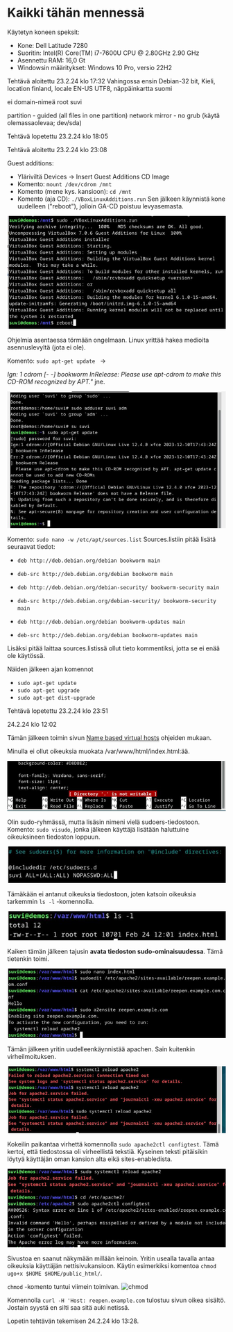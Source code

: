 # Kaikki tähän mennessä

Käytetyn koneen speksit:

- Kone: Dell Latitude 7280
- Suoritin: Intel(R) Core(TM) i7-7600U CPU @ 2.80GHz 2.90 GHz
- Asennettu RAM: 16,0 Gt
- Windowsin määritykset: Windows 10 Pro, versio 22H2


Tehtävä aloitettu 23.2.24 klo 17:32
Vahingossa ensin Debian-32 bit, 
Kieli, location finland, locale EN-US UTF8, näppäinkartta suomi

ei domain-nimeä
root
suvi

partition - guided (all files in one partition)
network mirror - no
grub (käytä olemassaolevaa; dev/sda)


Tehtävä lopetettu 23.2.24 klo 18:05


Tehtävä aloitettu 23.2.24 klo 23:08

Guest additions:
- Yläriviltä Devices -> Insert Guest Additions CD Image
- Komento: ```mount /dev/cdrom /mnt ```
- Komento (mene kys. kansioon): ```cd /mnt```
- Komento (aja CD): ```./VBoxLinuxAdditions.run```
Sen jälkeen käynnistä kone uudelleen ("reboot"), jolloin GA-CD poistuu levyasemasta.

![guest additions](https://raw.githubusercontent.com/makumyyra/Linux-servers/main/md_images/pingviini5/guestadd.JPG)

Ohjelmia asentaessa törmään ongelmaan. Linux yrittää hakea medioita asennuslevyltä (jota ei ole). 

Komento: ```sudo apt-get update ``` ->

*Ign: 1 cdrom [- -] bookworm InRelease: Please use apt-cdrom to make this CD-ROM recognized by APT."* jne.

![apt error](https://raw.githubusercontent.com/makumyyra/Linux-servers/main/md_images/pingviini5/error.JPG)

Komento: ```sudo nano -w /etc/apt/sources.list```
Sources.listiin pitää lisätä seuraavat tiedot:

- ```deb http://deb.debian.org/debian bookworm main```
- ```deb-src http://deb.debian.org/debian bookworm main```

- ```deb http://deb.debian.org/debian-security/ bookworm-security main```
- ```deb-src http://deb.debian.org/debian-security/ bookworm-security main```

- ```deb http://deb.debian.org/debian bookworm-updates main```
- ```deb-src http://deb.debian.org/debian bookworm-updates main ```

Lisäksi pitää laittaa sources.listissä ollut tieto kommentiksi, jotta se ei enää ole käytössä.

Näiden jälkeen ajan komennot 
- ```sudo apt-get update```
- ```sudo apt-get upgrade```
- ```sudo apt-get dist-upgrade```

Tehtävä lopetettu 23.2.24 klo 23:51

24.2.24 klo 12:02

Tämän jälkeen toimin sivun [Name based virtual hosts](https://terokarvinen.com/2018/04/10/name-based-virtual-hosts-on-apache-multiple-websites-to-single-ip-address/) ohjeiden mukaan.

Minulla ei ollut oikeuksia muokata /var/www/html/index.html:ää. 

![file is not writable](https://raw.githubusercontent.com/makumyyra/Linux-servers/main/md_images/pingviini5/notwritable.JPG)

Olin sudo-ryhmässä, mutta lisäsin nimeni vielä sudoers-tiedostoon. Komento: ```sudo visudo```, jonka jälkeen käyttäjä lisätään haluttuine oikeuksineen tiedoston loppuun.

![sudoers](https://raw.githubusercontent.com/makumyyra/Linux-servers/main/md_images/pingviini5/sudoers.JPG)

Tämäkään ei antanut oikeuksia tiedostoon, joten katsoin oikeuksia tarkemmin ```ls -l``` -komennolla.

![ls -l](https://raw.githubusercontent.com/makumyyra/Linux-servers/main/md_images/pingviini5/lsl.JPG)

Kaiken tämän jälkeen tajusin **avata tiedoston sudo-ominaisuudessa**. Tämä tietenkin toimi.

![example.com](https://raw.githubusercontent.com/makumyyra/Linux-servers/main/md_images/pingviini5/examplecom.JPG)

Tämän jälkeen yritin uudelleenkäynnistää apachen. Sain kuitenkin virheilmoituksen.

![Apache reload error](https://raw.githubusercontent.com/makumyyra/Linux-servers/main/md_images/pingviini5/apachereload.JPG)

Kokeilin paikantaa virhettä komennolla ```sudo apache2ctl configtest```. Tämä kertoi, että tiedostossa oli virheellistä tekstiä. Kyseinen teksti pitäisikin löytyä käyttäjän oman kansion alta eikä sites-enabledista.

![Apache reload error](https://raw.githubusercontent.com/makumyyra/Linux-servers/main/md_images/pingviini5/apachereload1.JPG)


Sivustoa en saanut näkymään millään keinoin. Yritin usealla tavalla antaa oikeuksia käyttäjän nettisivukansioon. Käytin esimerkiksi komentoa ```chmod ugo+x $HOME $HOME/public_html/```. 

```chmod``` -komento tuntui viimein toimivan.
![chmod](https://raw.githubusercontent.com/makumyyra/Linux-servers/main/md_images/pingviini5/chmod.JPG)

Komennolla ```curl -H 'Host: reepen.example.com``` tulostuu sivun oikea sisältö. Jostain syystä en silti saa sitä auki netissä.

Lopetin tehtävän tekemisen 24.2.24 klo 13:28.